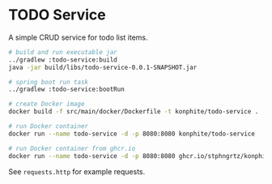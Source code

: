 # TODO Service
A simple CRUD service for todo list items.

```bash
# build and run executable jar
../gradlew :todo-service:build
java -jar build/libs/todo-service-0.0.1-SNAPSHOT.jar

# spring boot run task
../gradlew :todo-service:bootRun

# create Docker image
docker build -f src/main/docker/Dockerfile -t konphite/todo-service .

# run Docker container
docker run --name todo-service -d -p 8080:8080 konphite/todo-service

# run Docker container from ghcr.io
docker run --name todo-service -d -p 8080:8080 ghcr.io/stphngrtz/konphite/todo-service:latest
```

See `requests.http` for example requests.
